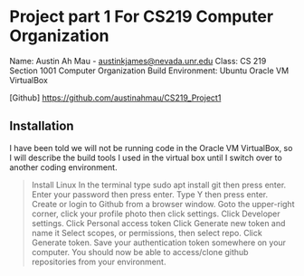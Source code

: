 # Project part 1 For CS219 Computer Organization

Name: Austin Ah Mau - austinkjames@nevada.unr.edu
Class: CS 219 Section 1001 Computer Organization
Build Environment: Ubuntu Oracle VM VirtualBox

[Github] https://github.com/austinahmau/CS219_Project1

## Installation

I have been told we will not be running code in the Oracle VM VirtualBox, so I will describe the build tools I used in the virtual box until I switch over to another coding environment.

> Install Linux
> In the terminal type sudo apt install git then press enter.
> Enter your password then press enter. Type Y then press enter.
> Create or login to Github from a browser window.
> Goto the upper-right corner, click your profile photo then click settings.
> Click Developer settings.
> Click Personal access token
> Click Generate new token and name it
> Select scopes, or permissions, then select repo.
> Click Generate token.
> Save your authentication token somewhere on your computer.
> You should now be able to access/clone github repositories from your environment.

